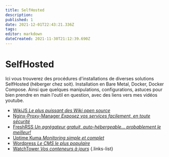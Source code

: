 ```yaml
---
title: SelfHosted
description: 
published: 1
date: 2021-12-01T22:43:21.336Z
tags: 
editor: markdown
dateCreated: 2021-11-30T21:12:39.690Z
---
```


# SelfHosted
Ici vous trouverez des procédures d'installations de diverses solutions SelfHosted (héberger chez soit). Installation en Bare Metal, Docker, Docker Compose. Ainsi que quelques manipulations, configurations, astuces pour bien prendre en main l'outil en question, avec des liens vers mes vidéos youtube.

- [WikiJS *Le plus puissant des Wiki open source*](/SelfHosted/WikiJS)
- [Nginx-Proxy-Manager *Exposez vos services facilement, en toute sécurité*](/SelfHosted/Nginx-Proxy-Manager)
- [FreshRSS *Un agrégateur gratuit, auto-hébergeable... probablement le meilleur!*](/SelfHosted/FreshRSS)
- [Uptime Kuma *Monitoring simple et complet*](/SelfHosted/Uptime-Kuma)
- [Wordpress *Le CMS le plus populaire*](/SelfHosted/Wordpress)
- [WatchTower *Vos conteneurs à jours*](/SelfHosted/WatchTower)
{.links-list}
